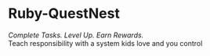# Ruby-QuestNest
*Complete Tasks. Level Up. Earn Rewards.*<br>
Teach responsibility with a system kids love and you control